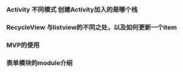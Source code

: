 ### Activity 不同模式 创建Activity加入的是哪个栈

### RecycleView 与listview的不同之处，以及如何更新一个item

### MVP的使用

### 表单模块的module介绍